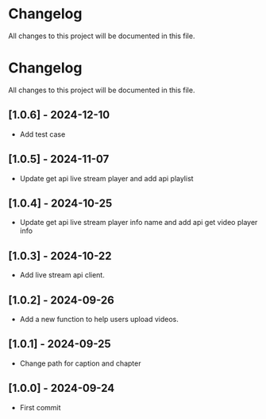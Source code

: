 # Changelog
All changes to this project will be documented in this file.

# Changelog
All changes to this project will be documented in this file.

## [1.0.6] - 2024-12-10
- Add test case

## [1.0.5] - 2024-11-07
- Update get api live stream player and add api playlist

## [1.0.4] - 2024-10-25
- Update get api live stream player info name and add api get video player info

## [1.0.3] - 2024-10-22
- Add live stream api client.

## [1.0.2] - 2024-09-26
- Add a new function to help users upload videos.

## [1.0.1] - 2024-09-25
- Change path for caption and chapter

## [1.0.0] - 2024-09-24
- First commit